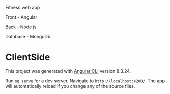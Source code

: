 Fitness web app

Front - Angular

Back - Node js

Database - MongoDb


# ClientSide

This project was generated with [Angular CLI](https://github.com/angular/angular-cli) version 8.3.24.

Run `ng serve` for a dev server. Navigate to `http://localhost:4200/`. The app will automatically reload if you change any of the source files.

